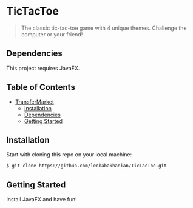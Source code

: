 # TicTacToe
> The classic tic-tac-toe game with 4 unique themes. Challenge the computer or your friend!

## Dependencies

This project requires JavaFX.

## Table of Contents

- [TransferMarket](#transfermarket)
  - [Installation](#installation)
  - [Dependencies](#dependencies)
  - [Getting Started](#getting-started)
  
## Installation

Start with cloning this repo on your local machine:

```sh
$ git clone https://github.com/leobabakhanian/TicTacToe.git
```

## Getting Started

Install JavaFX and have fun!
